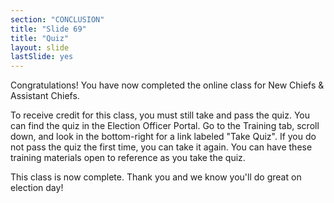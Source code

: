 ```yaml
---
section: "CONCLUSION"
title: "Slide 69"
title: "Quiz"
layout: slide
lastSlide: yes
---
```


Congratulations! You have now completed the online class for New Chiefs & Assistant Chiefs.

To receive credit for this class, you must still take and pass the quiz. You can find the quiz in the Election Officer Portal. Go to the Training tab, scroll down, and look in the bottom-right for a link labeled "Take Quiz". If you do not pass the quiz the first time, you can take it again. You can have these training materials open to reference as you take the quiz.

This class is now complete. Thank you and we know you'll do great on election day!















